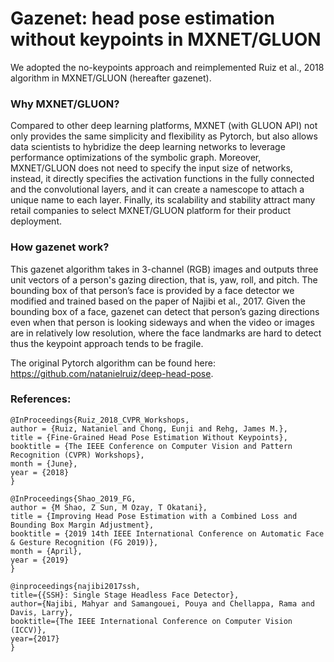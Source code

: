 # Gazenet: head pose estimation without keypoints in MXNET/GLUON

We adopted the no-keypoints approach and reimplemented Ruiz et al., 2018 algorithm in
MXNET/GLUON (hereafter gazenet). 

### Why MXNET/GLUON? 

Compared to other deep learning platforms, MXNET (with
GLUON API) not only provides the same simplicity and flexibility as Pytorch, but also allows
data scientists to hybridize the deep learning networks to leverage performance optimizations of
the symbolic graph. Moreover, MXNET/GLUON does not need to specify the input size of
networks, instead, it directly specifies the activation functions in the fully connected and the
convolutional layers, and it can create a namescope to attach a unique name to each layer.
Finally, its scalability and stability attract many retail companies to select MXNET/GLUON
platform for their product deployment.

### How gazenet work?

This gazenet algorithm takes in 3-channel (RGB) images and outputs three unit vectors of a
person's gazing direction, that is, yaw, roll, and pitch. The bounding box of
that person’s face is provided by a face detector we modified and trained based on the paper of
Najibi et al., 2017. Given the bounding box of a face, gazenet can detect that person’s gazing
directions even when that person is looking sideways and when the video or images are in
relatively low resolution, where the face landmarks are hard to detect thus the keypoint
approach tends to be fragile.

The original Pytorch algorithm can be found here: https://github.com/natanielruiz/deep-head-pose.

### References:

```
@InProceedings{Ruiz_2018_CVPR_Workshops,
author = {Ruiz, Nataniel and Chong, Eunji and Rehg, James M.},
title = {Fine-Grained Head Pose Estimation Without Keypoints},
booktitle = {The IEEE Conference on Computer Vision and Pattern Recognition (CVPR) Workshops},
month = {June},
year = {2018}
}
```

```
@InProceedings{Shao_2019_FG,
author = {M Shao, Z Sun, M Ozay, T Okatani},
title = {Improving Head Pose Estimation with a Combined Loss and Bounding Box Margin Adjustment},
booktitle = {2019 14th IEEE International Conference on Automatic Face & Gesture Recognition (FG 2019)},
month = {April},
year = {2019}
}
```

```
@inproceedings{najibi2017ssh,
title={{SSH}: Single Stage Headless Face Detector},
author={Najibi, Mahyar and Samangouei, Pouya and Chellappa, Rama and Davis, Larry},
booktitle={The IEEE International Conference on Computer Vision (ICCV)},
year={2017}
}
```

